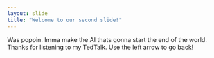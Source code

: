 ```yaml
---
layout: slide
title: "Welcome to our second slide!"
---
```

Was poppin. Imma make the AI thats gonna start the end of the world. Thanks for listening to my TedTalk.
Use the left arrow to go back!
